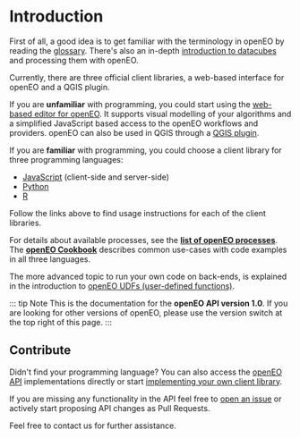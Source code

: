 # Introduction

First of all, a good idea is to get familiar with the terminology in openEO by reading the [glossary](./glossary.md).
There's also an in-depth [introduction to datacubes](./datacubes.md) and processing them with openEO.

Currently, there are three official client libraries, a web-based interface for openEO and a QGIS plugin.

If you are **unfamiliar** with programming, you could start using the [web-based editor for openEO](https://editor.openeo.org). It supports visual modelling of your algorithms and a simplified JavaScript based access to the openEO workflows and providers. openEO can also be used in QGIS through a [QGIS plugin](./qgis/index.md).

If you are **familiar** with programming, you could choose a client library for three programming languages:

* [JavaScript](./javascript/index.md) (client-side and server-side)
* [Python](./python/index.md)
* [R](./r/index.md)

Follow the links above to find usage instructions for each of the client libraries.

For details about available processes, see the **[list of openEO processes](processes.md)**. The **[openEO Cookbook](./cookbook/README.md)** describes common use-cases with code examples in all three languages.

The more advanced topic to run your own code on back-ends, is explained in the introduction to [openEO UDFs (user-defined functions)](./udfs.md).

::: tip Note
This is the documentation for the **openEO API version 1.0**. If you are looking for other versions of openEO, please use the version switch at the top right of this page.
:::

## Contribute

Didn't find your programming language? You can also access the [openEO API](./developers/api/reference.md) implementations directly or start [implementing your own client library](./developers/clients/getting-started.md).

If you are missing any functionality in the API feel free to [open an issue](https://github.com/Open-EO/openeo-api/issues) or actively start proposing API changes as Pull Requests.

Feel free to contact us for further assistance.